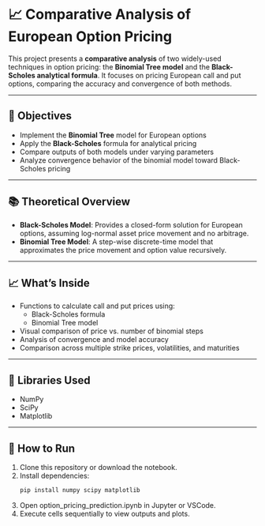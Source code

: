 # 📈 Comparative Analysis of European Option Pricing

This project presents a **comparative analysis** of two widely-used techniques in option pricing: the **Binomial Tree model** and the **Black-Scholes analytical formula**. It focuses on pricing European call and put options, comparing the accuracy and convergence of both methods.

---

## 🧠 Objectives

- Implement the **Binomial Tree** model for European options
- Apply the **Black-Scholes** formula for analytical pricing
- Compare outputs of both models under varying parameters
- Analyze convergence behavior of the binomial model toward Black-Scholes pricing

---

## 📚 Theoretical Overview

- **Black-Scholes Model**: Provides a closed-form solution for European options, assuming log-normal asset price movement and no arbitrage.
- **Binomial Tree Model**: A step-wise discrete-time model that approximates the price movement and option value recursively.

---

## 📈 What’s Inside

- Functions to calculate call and put prices using:
  - Black-Scholes formula
  - Binomial Tree model
- Visual comparison of price vs. number of binomial steps
- Analysis of convergence and model accuracy
- Comparison across multiple strike prices, volatilities, and maturities

---

## 🧰 Libraries Used

- NumPy
- SciPy
- Matplotlib

---

## 🚀 How to Run

1. Clone this repository or download the notebook.
2. Install dependencies:
   ```bash
   pip install numpy scipy matplotlib
3. Open option_pricing_prediction.ipynb in Jupyter or VSCode.
4. Execute cells sequentially to view outputs and plots.
